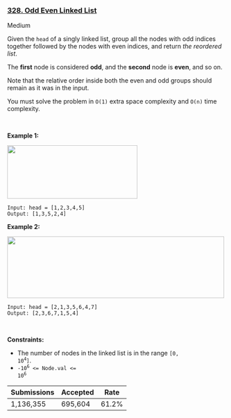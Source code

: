 ### [328. Odd Even Linked List](https://leetcode.com/problems/odd-even-linked-list/)

Medium

Given the `` head `` of a singly linked list, group all the nodes with odd indices together followed by the nodes with even indices, and return _the reordered list_.

The __first__ node is considered __odd__, and the __second__ node is __even__, and so on.

Note that the relative order inside both the even and odd groups should remain as it was in the input.

You must solve the problem in `` O(1) `` extra space complexity and `` O(n) `` time complexity.

 

<strong class="example">Example 1:</strong>

<img alt="" src="https://assets.leetcode.com/uploads/2021/03/10/oddeven-linked-list.jpg" style="width: 300px; height: 123px;"/>

```
Input: head = [1,2,3,4,5]
Output: [1,3,5,2,4]
```

<strong class="example">Example 2:</strong>

<img alt="" src="https://assets.leetcode.com/uploads/2021/03/10/oddeven2-linked-list.jpg" style="width: 500px; height: 142px;"/>

```
Input: head = [2,1,3,5,6,4,7]
Output: [2,3,6,7,1,5,4]
```

 

__Constraints:__

*   The number of nodes in the linked list is in the range <code>[0, 10<sup>4</sup>]</code>.
*   <code>-10<sup>6</sup> <= Node.val <= 10<sup>6</sup></code>

| Submissions    | Accepted     | Rate   |
| -------------- | ------------ | ------ |
| 1,136,355 | 695,604 | 61.2% |